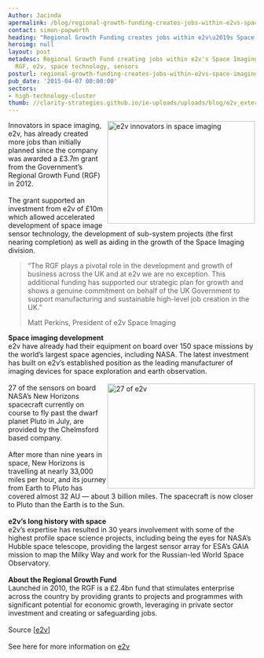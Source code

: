 ```yaml
---
Author: Jacinda
apermalink: /blog/regional-growth-funding-creates-jobs-within-e2vs-space-imaging-division
contact: simon-papworth
heading: "Regional Growth Funding creates jobs within e2v\u2019s Space Imaging division"
heroimg: null
layout: post
metadesc: Regional Growth Fund creating jobs within e2v's Space Imaging department,
  RGF, e2v, space technology, sensors
posturl: regional-growth-funding-creates-jobs-within-e2vs-space-imaging-division
pub_date: '2015-04-07 00:00:00'
sectors:
- high-technology-cluster
thumb: //clarity-strategies.github.io/ie-uploads/uploads/blog/e2v_exterior_mini.jpg
---
```


<p><img alt='e2v innovators in space imaging' src='//clarity-strategies.github.io/ie-uploads/uploads/blog/e2v_exterior_300.jpg' style='float:right; height:209px; margin-left:2px; margin-right:2px; width:300px'/>Innovators in space imaging, e2v, has already created more jobs than initially planned since the company was awarded a £3.7m grant from the Government’s Regional Growth Fund (RGF) in 2012.<br/><br/>The grant supported an investment from e2v of £10m which allowed accelerated development of space image sensor technology, the development of sub-system projects (the first nearing completion) as well as aiding in the growth of the Space Imaging division.</p><blockquote><p>“The RGF plays a pivotal role in the development and growth of business across the UK and at e2v we are no exception. This additional funding has supported our strategic plan for growth and shows a genuine commitment on behalf of the UK Government to support manufacturing and sustainable high-level job creation in the UK.”</p><p>Matt Perkins, President of e2v Space Imaging</p></blockquote><p><strong>Space imaging development</strong><br/>e2v have already had their equipment on board over 150 space missions by the world’s largest space agencies, including NASA. The latest investment has built on e2v’s established position as the leading manufacturer of imaging devices for space exploration and earth observation.<br/><br/><img alt='27 of e2v's sensors onboard NASA's New Horizons mission to Pluto' src='//clarity-strategies.github.io/ie-uploads/uploads/blog/rsz_satelliteapproachingpluto.jpg' style='float:right; height:214px; margin-left:2px; margin-right:2px; width:300px'/>27 of the sensors on board NASA’s New Horizons spacecraft currently on course to fly past the dwarf planet Pluto in July, are provided by the Chelmsford based company.<br/><br/>After more than nine years in space, New Horizons is travelling at nearly 33,000 miles per hour, and its journey from Earth to Pluto has covered almost 32 AU — about 3 billion miles. The spacecraft is now closer to Pluto than the Earth is to the Sun.<br/><br/><strong>e2v’s long history with space</strong><br/>e2v’s expertise has resulted in 30 years involvement with some of the highest profile space science projects, including being the eyes for NASA’s Hubble space telescope, providing the largest sensor array for ESA’s GAIA mission to map the Milky Way and work for the Russian-led World Space Observatory.<br/><br/><strong>About the Regional Growth Fund</strong><br/>Launched in 2010, the RGF is a £2.4bn fund that stimulates enterprise across the country by providing grants to projects and programmes with significant potential for economic growth, leveraging in private sector investment and creating or safeguarding jobs.<br/><br/>Source [<a href='http://www.e2v.com/news/regional-growth-funding-aids-in-the-success-of-e2vs-space-imaging-division/' target='_blank'>e2v</a>]<br/><br/>See here for more information on <a href='http://www.investessex.co.uk/studies/case-studies/e2v-technologies/' target='_blank'>e2v</a></p>